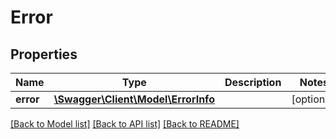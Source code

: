 # Error

## Properties
Name | Type | Description | Notes
------------ | ------------- | ------------- | -------------
**error** | [**\Swagger\Client\Model\ErrorInfo**](ErrorInfo.md) |  | [optional] 

[[Back to Model list]](../README.md#documentation-for-models) [[Back to API list]](../README.md#documentation-for-api-endpoints) [[Back to README]](../README.md)



